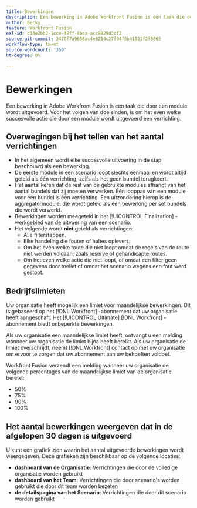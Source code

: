 ```yaml
---
title: Bewerkingen
description: Een bewerking in Adobe Workfront Fusion is een taak die door een module wordt uitgevoerd. Voor het volgen van doeleinden, is om het even welke succesvolle actie die door een module wordt uitgevoerd een verrichting.
author: Becky
feature: Workfront Fusion
exl-id: c14e2bb2-1cce-48ff-8bea-acc9829d3cf2
source-git-commit: 3470f7a9658ac4e6214c27f94f5b41821f2f8665
workflow-type: tm+mt
source-wordcount: '350'
ht-degree: 0%

---
```


# Bewerkingen

Een bewerking in Adobe Workfront Fusion is een taak die door een module wordt uitgevoerd. Voor het volgen van doeleinden, is om het even welke succesvolle actie die door een module wordt uitgevoerd een verrichting.

## Overwegingen bij het tellen van het aantal verrichtingen

* In het algemeen wordt elke succesvolle uitvoering in de stap beschouwd als een bewerking.
* De eerste module in een scenario loopt slechts eenmaal en wordt altijd geteld als één verrichting, zelfs als het geen bundel terugkeert.
* Het aantal keren dat de rest van de gebruikte modules afhangt van het aantal bundels dat zij moeten verwerken.  Één looppas van een module voor één bundel is één verrichting. Een uitzondering hierop is de aggregatormodule, die wordt geteld als één bewerking per set bundels die wordt verwerkt.
* Bewerkingen worden meegeteld in het [!UICONTROL Finalization] -werkgebied van de uitvoering van een scenario.
* Het volgende wordt **niet** geteld als verrichtingen:
   * Alle filterstappen.
   * Elke handeling die fouten of haltes oplevert.
   * Om het even welke route die niet loopt omdat de regels van de route niet werden voldaan, zoals reserve of gehandicapte routes.
   * Om het even welke actie die niet loopt, of omdat een filter geen gegevens door toeliet of omdat het scenario wegens een fout werd gestopt.

## Bedrijfslimieten

Uw organisatie heeft mogelijk een limiet voor maandelijkse bewerkingen. Dit is gebaseerd op het [!DNL Workfront] -abonnement dat uw organisatie heeft aangeschaft. Het [!UICONTROL Ultimate] [!DNL Workfront] -abonnement biedt onbeperkte bewerkingen.

Als uw organisatie een maandelijkse limiet heeft, ontvangt u een melding wanneer uw organisatie de limiet bijna heeft bereikt. Als uw organisatie de limiet overschrijdt, neemt [!DNL Workfront] contact op met uw organisatie om ervoor te zorgen dat uw abonnement aan uw behoeften voldoet.

Workfront Fusion verzendt een melding wanneer uw organisatie de volgende percentages van de maandelijkse limiet van de organisatie bereikt:

* 50%
* 75%
* 90%
* 100%

## Het aantal bewerkingen weergeven dat in de afgelopen 30 dagen is uitgevoerd

U kunt een grafiek zien waarin het aantal uitgevoerde bewerkingen wordt weergegeven. Deze grafieken zijn beschikbaar op de volgende locaties:

* **dashboard van de Organisatie**: Verrichtingen die door de volledige organisatie worden gebruikt
* **dashboard van het Team**: Verrichtingen die door scenario&#39;s worden gebruikt die door dit team worden bezeten
* **de detailspagina van het Scenario**: Verrichtingen die door dit scenario worden gebruikt
